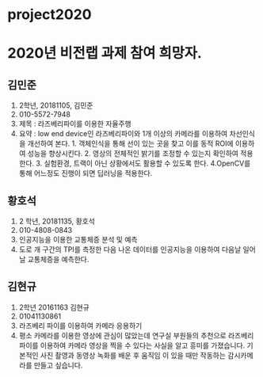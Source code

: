 # project2020
# 2020년 비전랩 과제 참여 희망자.

## 김민준
1. 2학년, 20181105, 김민준
2. 010-5572-7948
3. 제목 : 라즈베리파이를 이용한 자율주행
4. 요약 : low end device인 라즈베리파이와 1개 이상의 카메라를 이용하여 차선인식을 개선하여 본다. 1. 객체인식을 통해 선이 있는 곳을 찾고 이를 동적 ROI에 이용하여 성능을 향상시킨다. 2. 영상의 전체적인 밝기를 조정할 수 있는지 확인하여 적용한다. 3. 실험환경, 트랙이 아닌 상황에서도 활용할 수 있도록 한다. 4.OpenCV를 통해 어느정도 진행이 되면 딥러닝을 적용한다.

## 황호석
1. 2 학년,  20181135, 황호석
2. 010-4808-0843
3. 인공지능을 이용한 교통체증 분석 및 예측
4. 도로 개 구간의 TPI를 측정한 다음 나온 데이터를 인공지능을 이용하여 다음날 일어날 교통체증을 예측한다.

## 김현규
1. 2학년 20161163 김현규
2. 01041130861
3. 라즈베리 파이를 이용하여 카메라 응용하기
4. 평소 카메라를 이용한 영상에 관심이 많았는데 연구실 부원들의 추천으로 라즈베리파이를 이용하여 카메라 영상을 찍을 수 있다는 사실을 알고 흥미를 가졌습니다. 기본적인 사진 촬영과 동영상 녹화를 배운 후 움직임 이 있을 때만 작동하는 감시카메라를 만들고 싶습니다.
